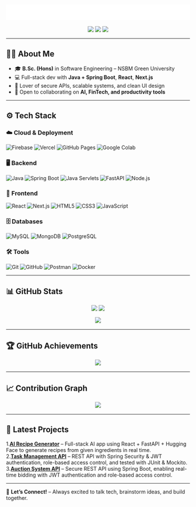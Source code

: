 <!-- Title & Typing Animation -->
<p align="center">
  <img src="/typing.svg" alt="Typing Animation" />
</p>

<!-- Social Badges -->
<p align="center">
  <a href="https://www.linkedin.com/in/chamithweerasingha"><img src="https://img.shields.io/badge/LinkedIn-0077B5.svg?logo=linkedin&logoColor=white"></a>
  <a href="https://github.com/chamithharshamal"><img src="https://img.shields.io/badge/GitHub-181717.svg?logo=github&logoColor=white"></a>
  <a href="mailto:chamithweerasinghe1@gmail.com"><img src="https://img.shields.io/badge/Email-D14836.svg?logo=gmail&logoColor=white"></a>
</p>

---

## 🧑‍💻 About Me
- 🎓 **B.Sc. (Hons)** in Software Engineering – NSBM Green University
- 💻 Full-stack dev with **Java + Spring Boot**, **React**, **Next.js**
- 🔐 Lover of secure APIs, scalable systems, and clean UI design
- 🤝 Open to collaborating on **AI, FinTech, and productivity tools**

---

## ⚙️ Tech Stack
### ☁️ Cloud & Deployment  
![Firebase](https://img.shields.io/badge/Firebase-ffca28?style=for-the-badge&logo=firebase&logoColor=black)  ![Vercel](https://img.shields.io/badge/Vercel-000000?style=for-the-badge&logo=vercel&logoColor=white)  ![GitHub Pages](https://img.shields.io/badge/GitHub_Pages-222222?style=for-the-badge&logo=github&logoColor=white) ![Google Colab](https://img.shields.io/badge/Google_Colab-f9ab00?style=for-the-badge&logo=googlecolab&logoColor=white)  
 

### 🖥 Backend  
![Java](https://img.shields.io/badge/Java-ED8B00?style=for-the-badge&logo=openjdk&logoColor=white)  ![Spring Boot](https://img.shields.io/badge/Spring_Boot-6DB33F?style=for-the-badge&logo=springboot&logoColor=white)  ![Java Servlets](https://img.shields.io/badge/Java_Servlets-5382a1?style=for-the-badge&logo=java&logoColor=white)  ![FastAPI](https://img.shields.io/badge/FastAPI-009688?style=for-the-badge&logo=fastapi&logoColor=white)  ![Node.js](https://img.shields.io/badge/Node.js-339933?style=for-the-badge&logo=node.js&logoColor=white)  


### 🎨 Frontend  
![React](https://img.shields.io/badge/React-20232a?style=for-the-badge&logo=react&logoColor=61DAFB)  ![Next.js](https://img.shields.io/badge/Next.js-000000?style=for-the-badge&logo=nextdotjs&logoColor=white)  ![HTML5](https://img.shields.io/badge/HTML5-E34F26?style=for-the-badge&logo=html5&logoColor=white)  ![CSS3](https://img.shields.io/badge/CSS3-1572b6?style=for-the-badge&logo=css3&logoColor=white)  ![JavaScript](https://img.shields.io/badge/JavaScript-f7df1e?style=for-the-badge&logo=javascript&logoColor=black)  

### 🗄 Databases  
![MySQL](https://img.shields.io/badge/MySQL-4479a1?style=for-the-badge&logo=mysql&logoColor=white)  ![MongoDB](https://img.shields.io/badge/MongoDB-47a248?style=for-the-badge&logo=mongodb&logoColor=white)  ![PostgreSQL](https://img.shields.io/badge/PostgreSQL-336791?style=for-the-badge&logo=postgresql&logoColor=white)  

### 🛠 Tools  
![Git](https://img.shields.io/badge/Git-f05032?style=for-the-badge&logo=git&logoColor=white)  ![GitHub](https://img.shields.io/badge/GitHub-181717?style=for-the-badge&logo=github&logoColor=white)  ![Postman](https://img.shields.io/badge/Postman-ff6c37?style=for-the-badge&logo=postman&logoColor=white) ![Docker](https://img.shields.io/badge/Docker-2496ed?style=for-the-badge&logo=docker&logoColor=white)   

---

## 📊 GitHub Stats
<p align="center">
  <img src="https://github-readme-stats.vercel.app/api?username=chamithharshamal&show_icons=true&theme=tokyonight&hide_border=true" height="165">
  <img src="https://github-readme-stats.vercel.app/api/top-langs/?username=chamithharshamal&layout=compact&theme=tokyonight&hide_border=true" height="165">
</p>

<p align="center">
  <img src="https://streak-stats.demolab.com?user=chamithharshamal&theme=tokyonight&hide_border=true" height="165">
</p>

---

## 🏆 GitHub Achievements
<p align="center">
  <img src="https://github-profile-trophy.vercel.app/?username=chamithharshamal&theme=tokyonight&no-frame=true&row=1&column=6" />
</p>

---

## 📈 Contribution Graph
<p align="center">
  <img src="https://github-readme-activity-graph.vercel.app/graph?username=chamithharshamal&bg_color=1a1b27&color=00f7ff&line=00f7ff&point=ffffff&area=true&hide_border=true" />
</p>

---

## 📌 Latest Projects  
<!--START_SECTION:activity-->
1.[**AI Recipe Generator**](https://github.com/chamithharshamal/ai-recipe-gen) – Full-stack AI app using React + FastAPI + Hugging Face to generate recipes from given ingredients in real time.  
2.[**Task Management API**](https://github.com/chamithharshamal/Task-Manager-API) – REST API with Spring Security & JWT authentication, role-based access control, and tested with JUnit & Mockito.
3.[**Auction System API**](https://github.com/chamithharshamal/Auction-System-Api) – Secure REST API using Spring Boot, enabling real-time bidding with JWT authentication and role-based access control.
<!--END_SECTION:activity-->


---

💬 **Let’s Connect!** – Always excited to talk tech, brainstorm ideas, and build together.
